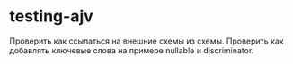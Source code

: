 # testing-ajv
Проверить как ссылаться на внешние схемы из схемы. Проверить как добавлять ключевые слова на примере nullable и discriminator.
